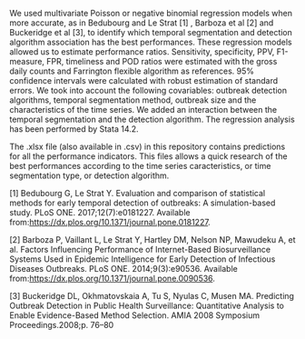 We used multivariate Poisson or negative binomial regression models when more accurate, as in Bedubourg and Le Strat [1] , Barboza et al [2] and Buckeridge et al [3], to identify which temporal segmentation and detection algorithm association has the best performances. These regression models allowed us to estimate performance ratios. Sensitivity, specificity, PPV, F1-measure, FPR, timeliness and POD ratios were estimated with the gross daily counts and Farrington flexible algorithm as references. 95% confidence intervals were calculated with robust estimation of standard errors. We took into account the following covariables: outbreak detection algorithms, temporal segmentation method, outbreak size and the characteristics of the time series. We added an interaction between the temporal segmentation and the detection algorithm. The regression analysis has been performed by Stata 14.2.


The .xlsx file (also available in .csv) in this repository contains predictions for all the performance indicators. This files allows a quick research of the best performances according to the time series caracteristics, or time segmentation type, or detection algorithm.



[1] Bedubourg G, Le Strat Y. Evaluation and comparison of statistical methods for early temporal detection of outbreaks: A simulation-based study. PLoS ONE. 2017;12(7):e0181227. Available from:https://dx.plos.org/10.1371/journal.pone.0181227.

[2] Barboza P, Vaillant L, Le Strat Y, Hartley DM, Nelson NP, Mawudeku A, et al. Factors Influencing Performance of Internet-Based Biosurveillance Systems Used in Epidemic Intelligence for Early Detection of Infectious Diseases Outbreaks. PLoS ONE. 2014;9(3):e90536. Available from:https://dx.plos.org/10.1371/journal.pone.0090536.

[3] Buckeridge DL, Okhmatovskaia A, Tu S, Nyulas C, Musen MA. Predicting Outbreak Detection in Public Health Surveillance: Quantitative Analysis to Enable Evidence-Based Method Selection. AMIA 2008 Symposium Proceedings.2008;p. 76–80
